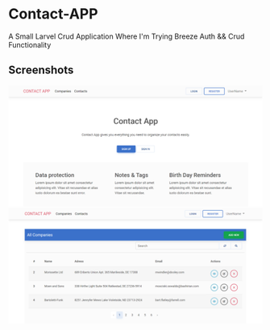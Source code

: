# Contact-APP
A Small Larvel Crud Application Where I'm Trying Breeze Auth && Crud Functionality

## Screenshots

![Screenshot 1](./resources/images/Screenshot.png)
![Screenshot 2](./resources/images/Screenshot2.png)

